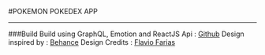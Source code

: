 #POKEMON POKEDEX APP

<hr/>

###Build 
Build using GraphQL, Emotion and ReactJS
Api : [Github](https://github.com/mazipan/graphql-pokeapi)
Design inspired by : [Behance](https://www.behance.net/gallery/95727849/Pokdex-App?tracking_source=search_projects_recommended%7Cpokemon%20app)
Design Credits : [Flavio Farias](https://www.behance.net/flaviofpsj)